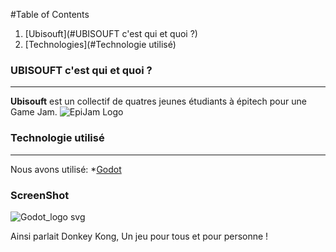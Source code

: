 #Table of Contents
1. [Ubisouft](#UBISOUFT c'est qui et quoi ?)
2. [Technologies](#Technologie utilisé)


###  UBISOUFT c'est qui et quoi ?
***
**Ubisouft** est un collectif de quatres jeunes étudiants à épitech pour une Game Jam.
![EpiJam Logo](https://user-images.githubusercontent.com/72013160/153730506-e15526f1-0566-4a2a-9c91-a4371f96e91f.png)


### Technologie utilisé
***
Nous avons utilisé:
*[Godot](https://godotengine.org/)
### ScreenShot
![Godot_logo svg](https://user-images.githubusercontent.com/72013160/153731025-0647b8f3-b114-49eb-93e2-48f59d62b321.png)


Ainsi parlait Donkey Kong, Un jeu pour tous et pour personne !
